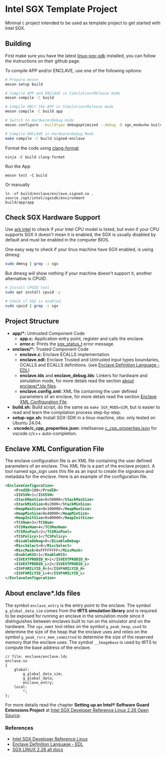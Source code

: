 # Intel SGX Template Project

Minimal `C` project intended to be used as template project to get started with Intel SGX.

## Building

First make sure you have the latest [linux-sgx-sdk](https://github.com/intel/linux-sgx) installed, you can follow the instructions on their github page.

To compile APP and/or ENCLAVE, use one of the following options:
```bash
# Prepare meson
meson setup build

# Compile APP and ENCLAVE in Simulation+Release mode
meson compile -C build

# Compile ONLY the APP in Simulation+Release mode
meson compile -C build app

# Switch to Hardware+Debug mode
meson configure --buildtype debugoptimized --debug -D sgx_mode=hw build

# Compile ENCLAVE in Hardware+Debug Mode
make compile -C build signed-enclave
```

Format the code using [clang-format](https://clang.llvm.org/docs/ClangFormat.html)
```shell
ninja -C build clang-format
```

Run the App
```shell
meson test -C build
```

Or manually
```shell
ln -sf build/enclave/enclave.signed.so .
source /opt/intel/sgxsdk/environment
build/app/app
```

## Check SGX Hardware Support
Use [ark.intel](https://www.intel.com/content/www/us/en/ark/featurefilter.html?productType=873) to check if your Intel CPU model is listed, but even if your CPU supports SGX it doesn't mean it is enabled, the SGX is usually disabled by default and must be enabled in the computer BIOS.  

One easy way to check if your linux machine have SGX enabled, is using dmesg:
```bash
sudo dmesg | grep -i sgx
```
But dmesg will show nothing if your machine doesn't support it, another alternative is CPUID.
```bash
# Install CPUID tool
sudo apt install cpuid -y

# Check if SGX is enabled.
sudo cpuid | grep -i sgx
```

## Project Structure

- **app/\*:** Untrusted Component Code
    - **app.c:** Application entry point, register and calls the enclave. 
    - **error.c:** Prints the [sgx_status_t](https://github.com/intel/linux-sgx/blob/sgx_2.26/common/inc/sgx_error.h#L37-L127) error message. 
- **enclave/\*:** Trusted Component Code
    - **enclave.c:** Enclave ECALLS implementation.
    - **enclave.edl:** Enclave Trusted and Untrusted input types boundaries, OCALLS and ECALLS definitions. (see [Enclave Definition Language - EDL](https://cdrdv2-public.intel.com/671446/input-types-and-boundary-checking-edl.pdf))
    - **enclave.lds** and **enclave_debug.lds**: Linkers for hardware and simulation mode, for more detals read the section [about enclave/*.lds files](#about-enclavelds-files).
    - **enclave.config.xml:** XML file containing the user defined parameters of an enclave, for more detals read the section [Enclave XML Configuration File](#enclave-xml-configuration-file).
- **build.sh:** Build script, do the same as `make SGX_MODE=SIM`, but is easier to read and learn the compilation process step-by-step.
- **setup-sgx.sh:** Install SGX-SDK in a linux machine, obs: only tested on Ubuntu 24.04.
- **.vscode/c_cpp_properties.json:** intellisense [c_cpp_properties.json](https://code.visualstudio.com/docs/cpp/customize-cpp-settings) for vscode c/c++ auto-completion.

## Enclave XML Configuration File
The enclave configuration file is an XML file containing the user defined parameters of an enclave. This XML file is a part of the enclave project. A tool named sgx_sign uses this file as an input to create the signature and metadata for the enclave. Here is an example of the configuration file.
```xml
<EnclaveConfiguration>
    <ProdID>100</ProdID>
    <ISVSVN>1</ISVSVN>
    <StackMaxSize>0x50000</StackMaxSize>
    <StackMinSize>0x2000</StackMinSize>
    <HeapMaxSize>0x100000</HeapMaxSize>
    <HeapMinSize>0x40000</HeapMinSize>
    <HeapInitSize>0x80000</HeapInitSize>
    <TCSNum>3</TCSNum>
    <TCSMaxNum>4</TCSMaxNum>
    <TCSMinPool>2</TCSMinPool>
    <TCSPolicy>1</TCSPolicy>
    <DisableDebug>0</DisableDebug>
    <MiscSelect>0</MiscSelect>
    <MiscMask>0xFFFFFFFF</MiscMask>
    <EnableKSS>1</EnableKSS>
    <ISVEXTPRODID_H>1</ISVEXTPRODID_H>
    <ISVEXTPRODID_L>2</ISVEXTPRODID_L>
    <ISVFAMILYID_H>3</ISVFAMILYID_H>
    <ISVFAMILYID_L>4</ISVFAMILYID_L>
</EnclaveConfiguration>
```

## About enclave*.lds files
The symbol `enclave_entry` is the entry point to the enclave. The symbol `g_global_data_sim` comes from the **tRTS simulation library** and is required to be exposed for running an enclave in the simulation mode since it distinguishes between enclaves built to run on the simulator and on the hardware. The `sgx_emmt` tool relies on the symbol `g_peak_heap_used` to determine the size of the heap that the enclave uses and relies on the symbol `g_peak_rsrv_mem_committed` to determine the size of the reserved memory that the enclave uses. The symbol `__ImageBase` is used by tRTS to
compute the base address of the enclave.

```
// file: enclave/enclave.lds
enclave.so
{
    global:
        g_global_data_sim;
        g_global_data;
        enclave_entry;
    local:
        *;
};
```

For more details read the chapter **Setting up an Intel® Software Guard Extensions Project**  at [Intel SGX Developer Reference Linux 2.26 Open Source](https://download.01.org/intel-sgx/sgx-linux/2.26/docs/Intel_SGX_Developer_Reference_Linux_2.26_Open_Source.pdff). 

### References
- [Intel SGX Developer Reference Linux](https://download.01.org/intel-sgx/sgx-linux/2.26/docs/Intel_SGX_Developer_Reference_Linux_2.26_Open_Source.pdf)
- [Enclave Definition Language - EDL](https://cdrdv2-public.intel.com/671446/input-types-and-boundary-checking-edl.pdf)
- [SGX LINUX 2.26 all docs](https://download.01.org/intel-sgx/sgx-linux/2.26/docs/)
